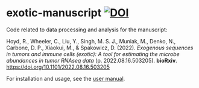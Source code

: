 # exotic-manuscript [![DOI](https://zenodo.org/badge/512768083.svg)](https://zenodo.org/badge/latestdoi/512768083)

Code related to data processing and analysis for the manuscript: 

Hoyd, R., Wheeler, C., Liu, Y., Singh, M. S. J., Muniak, M., Denko, N., Carbone, D. P., Xiaokui, M., & Spakowicz, D. (2022). _Exogenous sequences in tumors and immune cells (exotic): A tool for estimating the microbe abundances in tumor RNAseq data_ (p. 2022.08.16.503205). __bioRxiv__. https://doi.org/10.1101/2022.08.16.503205

For installation and usage, see the [user manual](url...). 
